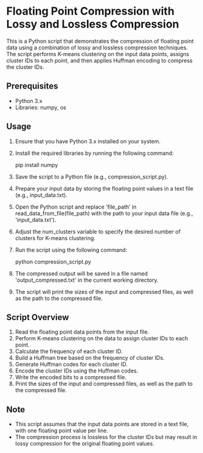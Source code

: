 # Floating Point Compression with Lossy and Lossless Compression

This is a Python script that demonstrates the compression of floating point data using a combination of lossy and lossless compression techniques. The script performs K-means clustering on the input data points, assigns cluster IDs to each point, and then applies Huffman encoding to compress the cluster IDs.

## Prerequisites

- Python 3.x
- Libraries: numpy, os

## Usage

1. Ensure that you have Python 3.x installed on your system.
2. Install the required libraries by running the following command:
  

   pip install numpy
   
3. Save the script to a Python file (e.g., compression_script.py).
4. Prepare your input data by storing the floating point values in a text file (e.g., input_data.txt).
5. Open the Python script and replace 'file_path' in read_data_from_file(file_path) with the path to your input data file (e.g., 'input_data.txt').
6. Adjust the num_clusters variable to specify the desired number of clusters for K-means clustering.
7. Run the script using the following command:
  

   python compression_script.py
   
8. The compressed output will be saved in a file named 'output_compressed.txt' in the current working directory.
9. The script will print the sizes of the input and compressed files, as well as the path to the compressed file.

## Script Overview

1. Read the floating point data points from the input file.
2. Perform K-means clustering on the data to assign cluster IDs to each point.
3. Calculate the frequency of each cluster ID.
4. Build a Huffman tree based on the frequency of cluster IDs.
5. Generate Huffman codes for each cluster ID.
6. Encode the cluster IDs using the Huffman codes.
7. Write the encoded bits to a compressed file.
8. Print the sizes of the input and compressed files, as well as the path to the compressed file.

## Note

- This script assumes that the input data points are stored in a text file, with one floating point value per line.
- The compression process is lossless for the cluster IDs but may result in lossy compression for the original floating point values.
